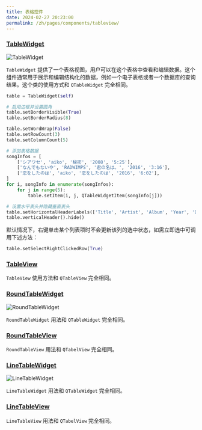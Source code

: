 ```yaml
---
title: 表格控件
date: 2024-02-27 20:23:00
permalink: /zh/pages/components/tableview/
---
```


### [TableWidget](https://pyqt-fluent-widgets.readthedocs.io/zh-cn/latest/autoapi/qfluentwidgets/components/widgets/table_view/index.html#qfluentwidgets.components.widgets.table_view.TableWidget)

![TableWidget](/img/components/tableview/TableView.png)

`TableWidget` 提供了一个表格视图，用户可以在这个表格中查看和编辑数据。这个组件通常用于展示和编辑结构化的数据，例如一个电子表格或者一个数据库的查询结果。这个类的使用方式和 `QTableWidget` 完全相同。

```python
table = TableWidget(self)

# 启用边框并设置圆角
table.setBorderVisible(True)
table.setBorderRadius(8)

table.setWordWrap(False)
table.setRowCount(3)
table.setColumnCount(5)

# 添加表格数据
songInfos = [
    ['シアワセ', 'aiko', '秘密', '2008', '5:25'],
    ['なんでもないや', 'RADWIMPS', '君の名は。', '2016', '3:16'],
    ['恋をしたのは', 'aiko', '恋をしたのは', '2016', '6:02'],
]
for i, songInfo in enumerate(songInfos):
    for j in range(5):
        table.setItem(i, j, QTableWidgetItem(songInfo[j]))

# 设置水平表头并隐藏垂直表头
table.setHorizontalHeaderLabels(['Title', 'Artist', 'Album', 'Year', 'Duration'])
table.verticalHeader().hide()
```

默认情况下，右键单击某个列表项时不会更新该列的选中状态，如需立即选中可调用下述方法：
```python
table.setSelectRightClickedRow(True)
```


### [TableView](https://pyqt-fluent-widgets.readthedocs.io/zh-cn/latest/autoapi/qfluentwidgets/components/widgets/table_view/index.html#qfluentwidgets.components.widgets.table_view.TableView)

`TableView` 使用方法和 `QTableView` 完全相同。


### [RoundTableWidget](https://qfluentwidgets.com/zh/price)

![RoundTableWidget](/img/components/tableview/RoundTableView.png)

`RoundTableWidget` 用法和 `QTableWidget` 完全相同。


### [RoundTableView](https://qfluentwidgets.com/zh/price)

`RoundTableView` 用法和 `QTabelView` 完全相同。


### [LineTableWidget](https://qfluentwidgets.com/zh/price)

![LineTableWidget](/img/components/tableview/LineTableView.png)

`LineTableWidget` 用法和 `QTableWidget` 完全相同。


### [LineTableView](https://qfluentwidgets.com/zh/price)

`LineTableView` 用法和 `QTabelView` 完全相同。